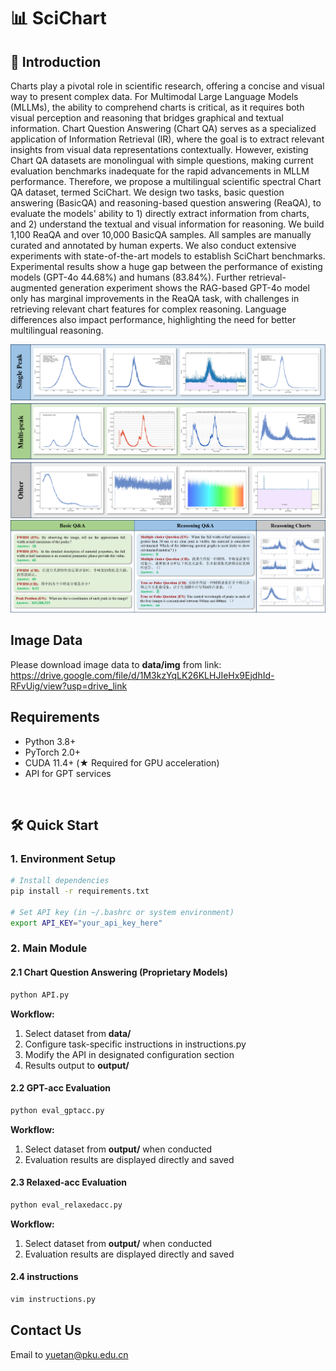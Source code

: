 # 📊 SciChart
## 👋 Introduction

Charts play a pivotal role in scientific research, offering a concise and visual way to present complex data. For Multimodal Large Language Models (MLLMs), the ability to comprehend charts is critical, as it requires both visual perception and reasoning that bridges graphical and textual information. Chart Question Answering (Chart QA) serves as a specialized application of Information Retrieval (IR), where the goal is to extract relevant insights from visual data representations contextually. However, existing Chart QA datasets are monolingual with simple questions, making current evaluation benchmarks inadequate for the rapid advancements in MLLM performance. Therefore, we propose a multilingual scientific spectral Chart QA dataset, termed SciChart. We design two tasks, basic question answering (BasicQA) and reasoning-based question answering (ReaQA), to evaluate the models' ability to 1) directly extract information from charts, and 2) understand the textual and visual information for reasoning. We build 1,100 ReaQA and over 10,000 BasicQA samples. All samples are manually curated and annotated by human experts. We also conduct extensive experiments with state-of-the-art models to establish SciChart benchmarks. Experimental results show a huge gap between the performance of existing models (GPT-4o 44.68%) and humans (83.84%). Further retrieval-augmented generation experiment shows the RAG-based GPT-4o model only has marginal improvements in the ReaQA task, with challenges in retrieving relevant chart features for complex reasoning. Language differences also impact performance, highlighting the need for better multilingual reasoning.

<div align=center>
<img src="example_image/charts.png">
</div>

<div align=center>
<img src="example_image/examples.png" >
</div>

## Image Data
Please download image data to **data/img** from link: https://drive.google.com/file/d/1M3kzYqLK26KLHJIeHx9EjdhId-RFvUig/view?usp=drive_link

## Requirements
* Python 3.8+
* PyTorch 2.0+
* CUDA 11.4+ (★ Required for GPU acceleration)
* API for GPT services
<br>

## 🛠️ Quick Start
### 1. Environment Setup
```bash
# Install dependencies
pip install -r requirements.txt

# Set API key (in ~/.bashrc or system environment)
export API_KEY="your_api_key_here"
```
### 2. Main Module
#### 2.1 Chart Question Answering (Proprietary Models)
```bash
python API.py
```
**Workflow:**  
1. Select dataset from **data/**  
2. Configure task-specific instructions in instructions.py
3. Modify the API in designated configuration section
4. Results output to **output/**
#### 2.2 GPT-acc Evaluation
```bash
python eval_gptacc.py
```
**Workflow:**  
1. Select dataset from **output/** when conducted
2. Evaluation results are displayed directly and saved
#### 2.3 Relaxed-acc Evaluation
```bash
python eval_relaxedacc.py
```
**Workflow:** 
1. Select dataset from **output/** when conducted
2. Evaluation results are displayed directly and saved
#### 2.4 instructions
```bash
vim instructions.py
```

## Contact Us

Email to yuetan@pku.edu.cn

